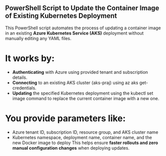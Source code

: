 ## PowerShell Script to Update the Container Image of Existing Kubernetes Deployment
This PowerShell script automates the process of updating a container image in an existing **Azure Kubernetes Service (AKS)** deployment without manually editing any YAML files.
# It works by:
- **Authenticating** with Azure using provided tenant and subscription details.
- **Connecting** to an existing AKS cluster (aks-praj) using az aks get-credentials.
- **Updating** the specified Kubernetes deployment using the kubectl set image command to replace the current container image with a new one.
# You provide parameters like:
- Azure tenant ID, subscription ID, resource group, and AKS cluster name
- Kubernetes namespace, deployment name, container name, and the new Docker image to deploy
This helps ensure **faster rollouts and zero manual configuration changes** when deploying updates.
